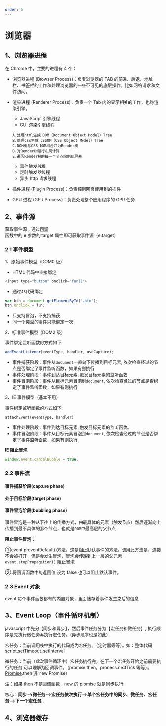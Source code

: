 ```yaml
---
order: 5
---
```


# 浏览器

## 1、浏览器进程

在 Chrome 中，主要的进程有 4 个：

- 浏览器进程 (Browser Process)：负责浏览器的 TAB 的前进、后退、地址栏、书签栏的工作和处理浏览器的一些不可见的底层操作，比如网络请求和文件访问。

- 渲染进程 (Renderer Process)：负责一个 Tab 内的显示相关的工作，也称渲染引擎。

  - JavaScript 引擎线程
  - GUI 渲染引擎线程

  ```
  A.处理html生成 DOM（Document Object Model）Tree
  B.处理css生成 CSSOM（CSS Object Model）Tree
  C.DOM树与CSS-DOM树合并为Render树
  D.对Render树进行布局计算
  E.遍历Render树的每一个节点绘制到屏幕
  ```

  - 事件触发线程
  - 定时触发器线程
  - 异步 http 请求线程

- 插件进程 (Plugin Process)：负责控制网页使用到的插件

- GPU 进程 (GPU Process)：负责处理整个应用程序的 GPU 任务

## 2、事件源

获取事件源：通过[回调](https://so.csdn.net/so/search?q=回调&spm=1001.2101.3001.7020)函数中的 e 参数的 target 属性即可获取事件源（e.target）

### 2.1 事件模型

1、原始事件模型（DOM0 级）

- HTML 代码中直接绑定

```js
<input type="button" onclick="fun()">
```

- 通过`JS`代码绑定

```js
var btn = document.getElementById('.btn');
btn.onclick = fun;
```

- 只支持冒泡，不支持捕获
- 同一个类型的事件只能绑定一次

2、标准事件模型（DOM2 级）

事件绑定监听函数的方式如下:

```js
addEventListener(eventType, handler, useCapture);
```

- 事件捕获阶段：事件从`document`一直向下传播到目标元素, 依次检查经过的节点是否绑定了事件监听函数，如果有则执行
- 事件处理阶段：事件到达目标元素, 触发目标元素的监听函数
- 事件冒泡阶段：事件从目标元素冒泡到`document`, 依次检查经过的节点是否绑定了事件监听函数，如果有则执行

3、IE 事件模型（基本不用）

事件绑定监听函数的方式如下:

```text
attachEvent(eventType, handler)
```

- 事件处理阶段：事件到达目标元素, 触发目标元素的监听函数。
- 事件冒泡阶段：事件从目标元素冒泡到`document`, 依次检查经过的节点是否绑定了事件监听函数，如果有则执行

**IE 阻止冒泡**

```js
window.event.cancelBubble = true;
```

### 2.2 事件流

#### 事件捕获阶段(capture phase)

#### 处于目标阶段(target phase)

#### 事件冒泡阶段(bubbling phase)

事件冒泡是一种从下往上的传播方式，由最具体的元素（触发节点）然后逐渐向上传播到最不具体的那个节点，也就是`DOM`中最高层的父节点

**阻止事件冒泡**：

①event.preventDefault()方法，这是阻止默认事件的方法，调用此方法是，连接不会被打开，但是会发生冒泡，冒泡会传递到上一层的父元素；`event.stopPropagation()` 阻止冒泡

② 将回调函数中的返回值 设为 false 也可以阻止默认事件。

### 2.3 Event 对象

event 每个事件函数都有的内置对象，里面储存着事件发生之后的信息

## 3、Event Loop（事件循环机制）

javascript 中先分【同步和异步】，然后事件任务分为【宏任务和微任务】, 执行顺序是先执行微任务再执行宏任务。(异步顺序也是如此)

宏任务：当前调用栈中执行的代码成为宏任务。（定时器等等）。如：整体代码 script,setTimeout, setInterval

微任务：当前（此次事件循环中）宏任务执行完，在下一个宏任务开始之前需要执行的任务,可以理解为回调事件。（promise.then，proness.nextTick 等等）。[Promise](https://so.csdn.net/so/search?q=Promise&spm=1001.2101.3001.7020).then(非 new Promise）

注：如果 then 不是回调函数，new 的 promise 就是同步执行

核心：**同步-->微任务-->宏任务依次执行-->单个宏任务中的同步、微任务、宏任务-->下一个宏任务..**

## 4、浏览器缓存
